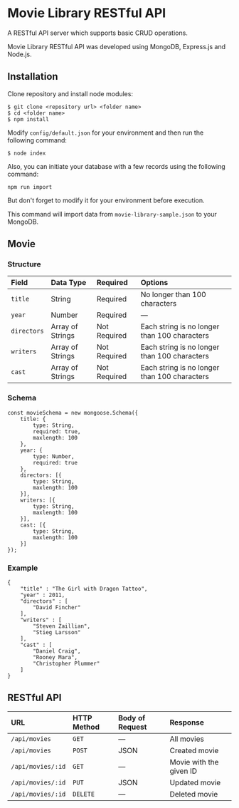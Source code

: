 # Movie Library RESTful API

A RESTful API server which supports basic CRUD operations.

Movie Library RESTful API was developed using MongoDB, Express.js and Node.js.

## Installation

Clone repository and install node modules:

```
$ git clone <repository url> <folder name>
$ cd <folder name>
$ npm install
```

Modify `config/default.json` for your environment and then run the following command:

```
$ node index
```

Also, you can initiate your database with a few records using the following command:

```
npm run import
```

But don't forget to modify it for your environment before execution.

This command will import data from `movie-library-sample.json` to your MongoDB.

## Movie

### Structure

Field|Data Type|Required|Options
:-----|:-----|:-----|:-----
`title`|String|Required|No longer than 100 characters
`year`|Number|Required|—
`directors`|Array of Strings|Not Required|Each string is no longer than 100 characters
`writers`|Array of Strings|Not Required|Each string is no longer than 100 characters
`cast`|Array of Strings|Not Required|Each string is no longer than 100 characters

### Schema

```
const movieSchema = new mongoose.Schema({
	title: {
		type: String,
		required: true,
		maxlength: 100
	},
	year: {
		type: Number,
		required: true
	},
	directors: [{
		type: String,
		maxlength: 100
	}],
	writers: [{
		type: String,
		maxlength: 100
	}],
	cast: [{
		type: String,
		maxlength: 100
	}]
});
```

### Example

```
{
	"title" : "The Girl with Dragon Tattoo",
	"year" : 2011,
	"directors" : [
		"David Fincher"
	],
	"writers" : [
		"Steven Zaillian",
		"Stieg Larsson"
	],
	"cast" : [
		"Daniel Craig",
		"Rooney Mara",
		"Christopher Plummer"
	]
}
```

## RESTful API

URL|HTTP Method|Body of Request|Response
:-----|:-----|:-----|:-----
`/api/movies`|`GET`|—|All movies
`/api/movies`|`POST`|JSON|Created movie
`/api/movies/:id`|`GET`|—|Movie with the given ID
`/api/movies/:id`|`PUT`|JSON|Updated movie
`/api/movies/:id`|`DELETE`|—|Deleted movie

